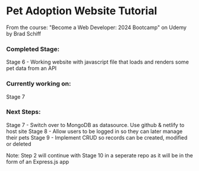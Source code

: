 # Pet Adoption Website Tutorial

From the course: "Become a Web Developer: 2024 Bootcamp" on Udemy by Brad Schiff


### Completed Stage: 
Stage 6 - Working website with javascript file that loads and renders some pet data from an API

### Currently working on:
Stage 7

### Next Steps:
Stage 7 - Switch over to MongoDB as datasource. Use github & netlify to host site
Stage 8 - Allow users to be logged in so they can later manage their pets
Stage 9 - Implement CRUD so records can be created, modified or deleted

Note: Step 2 will continue with Stage 10 in a seperate repo as it will be in the form of an Express.js app
